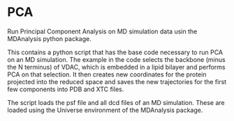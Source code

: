 # PCA
Run Principal Component Analysis on MD simulation data usin the MDAnalysis python package.

This contains a python script that has the base code necessary to run PCA on an MD simulation. The example in the code selects the 
backbone (minus the N terminus) of VDAC, which is embedded in a lipid bilayer and performs PCA on that selection. It then creates new 
coordinates for the protein projected into the reduced space and saves the new trajectories for the first few components into PDB and
XTC files. 

The script loads the psf file and all dcd files of an MD simulation. These are loaded using the Universe environment of the MDAnalysis package.
